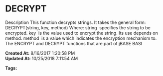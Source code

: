# DECRYPT

Description This function decrypts strings. It takes the general form: DECRYPT(string, key, method) Where: string  specifies the string to be encrypted. key  is the value used to encrypt the string. Its use depends on method. method  is a value which indicates the encryption mechanism to. The ENCRYPT and DECRYPT functions that are part of jBASE BASI  

**Created At:** 8/16/2017 1:20:58 PM  
**Updated At:** 10/25/2018 7:11:54 AM  

**Tags:**
<badge text='encryption' vertical='middle' />
